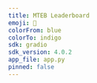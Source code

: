 ```yaml
---
title: MTEB Leaderboard 
emoji: 🥇
colorFrom: blue
colorTo: indigo
sdk: gradio
sdk_version: 4.0.2
app_file: app.py
pinned: false
---
```

